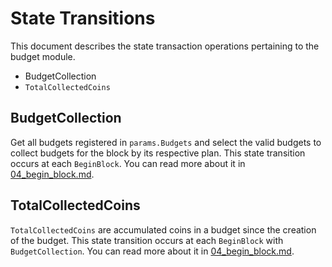 <!-- order: 3 -->

# State Transitions

This document describes the state transaction operations pertaining to the budget module.

- BudgetCollection
- `TotalCollectedCoins`
## BudgetCollection

Get all budgets registered in `params.Budgets` and select the valid budgets to collect budgets for the block by its respective plan.
This state transition occurs at each `BeginBlock`. You can read more about it in [04_begin_block.md](04_begin_block.md).

## TotalCollectedCoins

`TotalCollectedCoins` are accumulated coins in a budget since the creation of the budget.
This state transition occurs at each `BeginBlock` with `BudgetCollection`. You can read more about it in [04_begin_block.md](04_begin_block.md).
